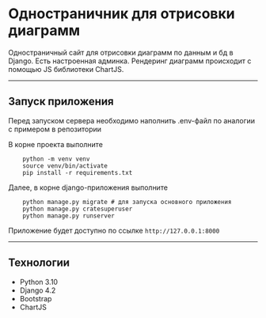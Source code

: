 # Одностраничник для отрисовки диаграмм
Одностраничный сайт для отрисовки диаграмм по данным и бд в Django.
Есть настроенная админка. Рендеринг диаграмм происходит с помощью JS библиотеки ChartJS.

---
## Запуск приложения
Перед запуском сервера необходимо наполнить .env-файл по аналогии с примером в репозитории

В корне проекта выполните
```
    python -m venv venv
    source venv/bin/activate
    pip install -r requirements.txt
```

Далее, в корне django-приложения выполните
```
    python manage.py migrate # для запуска основного приложения
    python manage.py cratesuperuser
    python manage.py runserver
```
Приложение будет доступно по ссылке `http://127.0.0.1:8000`

 ---

## Технологии

- Python 3.10
- Django 4.2
- Bootstrap
- ChartJS